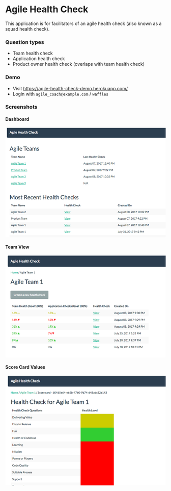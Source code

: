 # Agile Health Check

This application is for facilitators of an agile health check (also known as a squad health check).

### Question types

- Team health check
- Application health check
- Product owner health check (overlaps with team health check)

### Demo

- Visit https://agile-health-check-demo.herokuapp.com/
- Login with `agile_coach@example.com` / `waffles`

### Screenshots
#### Dashboard
![Dashboard](https://github.com/ryanjones/agile_health_check/blob/master/github/agile_teams_dashboard.png)

#### Team View
![Team View](https://github.com/ryanjones/agile_health_check/blob/master/github/agile_team_view.png)

#### Score Card Values
![Score Card Values](https://github.com/ryanjones/agile_health_check/blob/master/github/agile_team_values.png)

